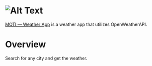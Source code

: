# ![Alt Text](https://i.imgur.com/G5Wu0MP.gif)

[MOTI — Weather App](https://www.hrcg.dev/weather-app/) is a weather app that utilizes OpenWeatherAPI.

# Overview

Search for any city and get the weather.
